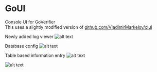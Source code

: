 # GoUI
Console UI for GoVerifier  
This uses a slightly modified version of [github.com/VladimirMarkelov/clui][https://github.com/VladimirMarkelov/clui]

Newly added log viewer
![alt text](https://i.imgur.com/qhaFyiH.png "instance.id")  

Database config
![alt text](https://i.imgur.com/5QqhQDn.png "instance.id")

Table based information entry
![alt text](https://i.imgur.com/lk3MCbX.png  "instance.id")

![alt text](https://i.imgur.com/cg5ow2M.png "instance.id")


[https://github.com/VladimirMarkelov/clui]: https://github.com/VladimirMarkelov/clui